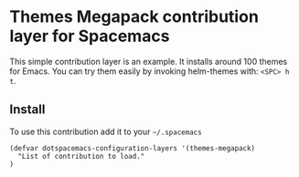 # Themes Megapack contribution layer for Spacemacs

This simple contribution layer is an example. It installs around 100 themes
for Emacs. You can try them easily by invoking helm-themes with: `<SPC> h t`.

## Install

To use this contribution add it to your `~/.spacemacs`

```elisp
(defvar dotspacemacs-configuration-layers '(themes-megapack)
  "List of contribution to load."
)
```
